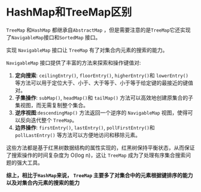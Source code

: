 # HashMap和TreeMap区别

`TreeMap` 和`HashMap` 都继承自`AbstractMap` ，但是需要注意的是`TreeMap`它还实现了`NavigableMap`接口和`SortedMap` 接口。

实现 `NavigableMap` 接口让 `TreeMap` 有了对集合内元素的搜索的能力。

`NavigableMap` 接口提供了丰富的方法来探索和操作键值对:

1. **定向搜索**: `ceilingEntry()`, `floorEntry()`, `higherEntry()`和 `lowerEntry()` 等方法可以用于定位大于、小于、大于等于、小于等于给定键的最接近的键值对。
2. **子集操作**: `subMap()`, `headMap()`和 `tailMap()` 方法可以高效地创建原集合的子集视图，而无需复制整个集合。
3. **逆序视图**:`descendingMap()` 方法返回一个逆序的 `NavigableMap` 视图，使得可以反向迭代整个 `TreeMap`。
4. **边界操作**: `firstEntry()`, `lastEntry()`, `pollFirstEntry()`和 `pollLastEntry()` 等方法可以方便地访问和移除元素。

这些方法都是基于红黑树数据结构的属性实现的，红黑树保持平衡状态，从而保证了搜索操作的时间复杂度为 O(log n)，这让 `TreeMap` 成为了处理有序集合搜索问题的强大工具。

**综上，相比于`HashMap`来说， `TreeMap` 主要多了对集合中的元素根据键排序的能力以及对集合内元素的搜索的能力**